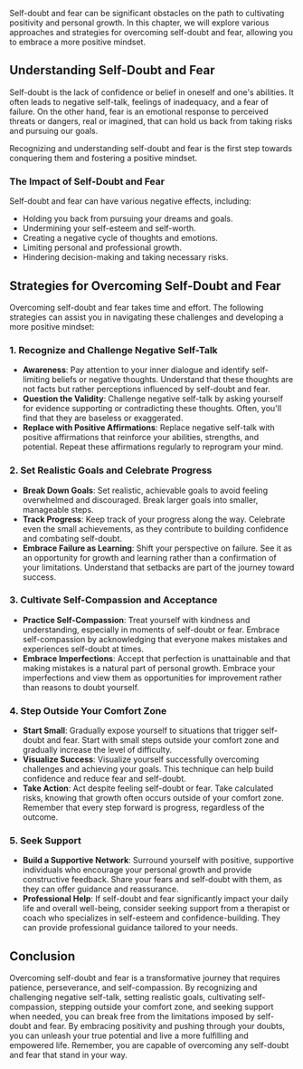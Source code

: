 
Self-doubt and fear can be significant obstacles on the path to cultivating positivity and personal growth. In this chapter, we will explore various approaches and strategies for overcoming self-doubt and fear, allowing you to embrace a more positive mindset.

Understanding Self-Doubt and Fear
---------------------------------

Self-doubt is the lack of confidence or belief in oneself and one's abilities. It often leads to negative self-talk, feelings of inadequacy, and a fear of failure. On the other hand, fear is an emotional response to perceived threats or dangers, real or imagined, that can hold us back from taking risks and pursuing our goals.

Recognizing and understanding self-doubt and fear is the first step towards conquering them and fostering a positive mindset.

### The Impact of Self-Doubt and Fear

Self-doubt and fear can have various negative effects, including:

* Holding you back from pursuing your dreams and goals.
* Undermining your self-esteem and self-worth.
* Creating a negative cycle of thoughts and emotions.
* Limiting personal and professional growth.
* Hindering decision-making and taking necessary risks.

Strategies for Overcoming Self-Doubt and Fear
---------------------------------------------

Overcoming self-doubt and fear takes time and effort. The following strategies can assist you in navigating these challenges and developing a more positive mindset:

### 1. Recognize and Challenge Negative Self-Talk

* **Awareness**: Pay attention to your inner dialogue and identify self-limiting beliefs or negative thoughts. Understand that these thoughts are not facts but rather perceptions influenced by self-doubt and fear.
* **Question the Validity**: Challenge negative self-talk by asking yourself for evidence supporting or contradicting these thoughts. Often, you'll find that they are baseless or exaggerated.
* **Replace with Positive Affirmations**: Replace negative self-talk with positive affirmations that reinforce your abilities, strengths, and potential. Repeat these affirmations regularly to reprogram your mind.

### 2. Set Realistic Goals and Celebrate Progress

* **Break Down Goals**: Set realistic, achievable goals to avoid feeling overwhelmed and discouraged. Break larger goals into smaller, manageable steps.
* **Track Progress**: Keep track of your progress along the way. Celebrate even the small achievements, as they contribute to building confidence and combating self-doubt.
* **Embrace Failure as Learning**: Shift your perspective on failure. See it as an opportunity for growth and learning rather than a confirmation of your limitations. Understand that setbacks are part of the journey toward success.

### 3. Cultivate Self-Compassion and Acceptance

* **Practice Self-Compassion**: Treat yourself with kindness and understanding, especially in moments of self-doubt or fear. Embrace self-compassion by acknowledging that everyone makes mistakes and experiences self-doubt at times.
* **Embrace Imperfections**: Accept that perfection is unattainable and that making mistakes is a natural part of personal growth. Embrace your imperfections and view them as opportunities for improvement rather than reasons to doubt yourself.

### 4. Step Outside Your Comfort Zone

* **Start Small**: Gradually expose yourself to situations that trigger self-doubt and fear. Start with small steps outside your comfort zone and gradually increase the level of difficulty.
* **Visualize Success**: Visualize yourself successfully overcoming challenges and achieving your goals. This technique can help build confidence and reduce fear and self-doubt.
* **Take Action**: Act despite feeling self-doubt or fear. Take calculated risks, knowing that growth often occurs outside of your comfort zone. Remember that every step forward is progress, regardless of the outcome.

### 5. Seek Support

* **Build a Supportive Network**: Surround yourself with positive, supportive individuals who encourage your personal growth and provide constructive feedback. Share your fears and self-doubt with them, as they can offer guidance and reassurance.
* **Professional Help**: If self-doubt and fear significantly impact your daily life and overall well-being, consider seeking support from a therapist or coach who specializes in self-esteem and confidence-building. They can provide professional guidance tailored to your needs.

Conclusion
----------

Overcoming self-doubt and fear is a transformative journey that requires patience, perseverance, and self-compassion. By recognizing and challenging negative self-talk, setting realistic goals, cultivating self-compassion, stepping outside your comfort zone, and seeking support when needed, you can break free from the limitations imposed by self-doubt and fear. By embracing positivity and pushing through your doubts, you can unleash your true potential and live a more fulfilling and empowered life. Remember, you are capable of overcoming any self-doubt and fear that stand in your way.
